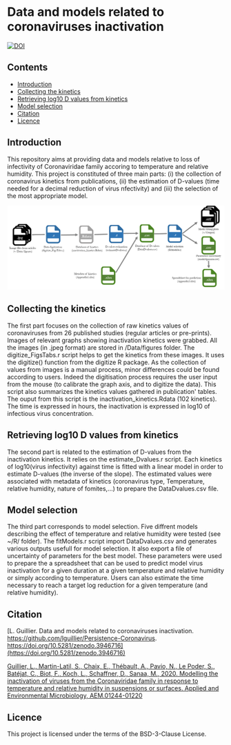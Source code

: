 Data and models related to coronaviruses inactivation 
========

[![DOI](https://zenodo.org/badge/265592462.svg)](https://zenodo.org/badge/latestdoi/265592462)

## Contents
  * [Introduction](#introduction)
  * [Collecting the kinetics](#collecting)
  * [Retrieving log10 D values from kinetics](#retrieve)
  * [Model selection](#selection)
  * [Citation](#citation)
  * [Licence](#licence)
  
## Introduction

This repository aims at providing data and models relative to loss of infectivity of Coronaviridae family accoring to temperature and relative humidity. 
This project is constituted of three main parts: (i) the collection of coronavirus kinetics from publications, (ii) the estimation of D-values (time needed for a decimal reduction of virus nfectivity) and (iii) the selection of the most appropriate model.

<img src='workflow2.png' width="800" />


## Collecting the kinetics

The first part focuses on the collection of raw kinetics values of coronaviruses from 26 published studies (regular articles or pre-prints). Images of relevant graphs showing inactivation kinetics were grabbed. All the images (in .jpeg format) are stored in /Data/figures folder.
The digitize_FigsTabs.r script helps to get the kinetics from these images. It uses the digitize() function from the digitize R package. As the collection of values from images is a manual process, minor differences could be found according to users. Indeed the digitisation process requires the user input from the mouse (to calibrate the graph axis, and to digitize the data).
This script also summarizes the kinetics values gathered in publication' tables. 
The ouput from this script is the inactivation_kinetics.Rdata (102 kinetics). The time is expressed in hours, the inactivation is expressed in log10 of infectious virus concentration.
  

## Retrieving log10 D values from kinetics

The second part is related to the estimation of D-values from the inactivation kinetics. It relies on the estimate_Dvalues.r script. Each kinetics of log10(virus infectivity) against time is fitted with a linear model in order to estimate D-values (the inverse of the slope).
The estimated values were associated with metadata of kinetics (coronavirus type, Temperature, relative humidity, nature of fomites,...) to prepare the DataDvalues.csv file.

## Model selection

The third part corresponds to model selection. Five diffrent models describing the effect of temperature and relative humidity were tested (see ~/R/ folder). 
The fitModels.r script import DataDvalues.csv and generates various outputs usefull for model selection. It also export a file of uncertainty of parameters for the best model. These parameters were used to prepare the a spreadsheet that can be used to predict model virus inactivation for a given duration at a given temperature and relative humidity or simply according to temperature. Users can also estimate the time necessary to reach a target log reduction for a given temperature (and relative humidity).  

## Citation

[L. Guillier. Data and models related to coronaviruses inactivation. https://github.com/lguillier/Persistence-Coronavirus. https://doi.org/10.5281/zenodo.3946716](https://doi.org/10.5281/zenodo.3946716)	

[Guillier, L., Martin-Latil, S., Chaix, E., Thébault, A., Pavio, N., Le Poder, S., Batéjat, C., Biot, F., Koch, L., Schaffner, D., Sanaa, M., 2020. Modelling the inactivation of viruses from the Coronaviridae family in response to temperature and relative humidity in suspensions or surfaces. Applied and Environmental Microbiology, AEM.01244-01220](https://aem.asm.org/content/early/2020/07/13/AEM.01244-20.abstract)

## Licence
This project is licensed under the terms of the BSD-3-Clause License.
